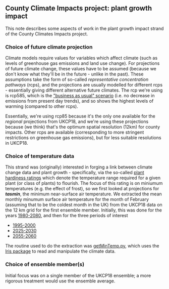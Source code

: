 ## County Climate Impacts project: plant growth impact

This note describes some aspects of work in the plant growth impact strand of the County Climates Impacts project.

### Choice of future climate projection

Climate models require values for variables which affect climate (such as levels of greenhouse gas emissions and land use change).  For projections of future climate change, these values have to be assumed (because we don't know what they'll be in the future - unlike in the past).  These assumptions take the form of so-called *representative concentration pathways* (rcps), and the projections are usually modelled for different rcps - essentially giving different alternative future climates.  The rcp we're using is rcp585, which is the ["business as usual" scenario](https://www.carbonbrief.org/explainer-the-high-emissions-rcp8-5-global-warming-scenario) (i.e. no decrease in emissions from present day trends), and so shows the highest levels of warming (compared to other rcps).  

Essentially, we're using rcp85 because it's the only one available for the *regional* projections from UKCP18, and we're using these projections because (we think) that's the optimum spatial resolution (12km) for county impacts.  Other rcps are available (corresponding to more stringent restrictions on greenhouse gas emissions), but for less suitable resolutions in UKCP18.

### Choice of temperature data

This strand was (originally) interested in forging a link between climate change data and plant growth - specifically, via the so-called [plant hardiness ratings](https://www.rhs.org.uk/plants/trials-awards/award-of-garden-merit/rhs-hardiness-rating) which denote the temperature range required for a given plant (or class of plants) to flourish.  The focus of this rating is on miniumum temperatures (e.g. the effect of frost), so we first looked at projections for ***tasmin***, the minimum near-surface air temperature.  We extracted the mean monthly minumum surface air temperature for the month of February (assuming that to be the coldest month in the UK) from the UKCP18 data on the 12 km grid for the first ensemble member.  Initially, this was done for the years [1980-2080](https://github.com/mo-simoneaton/county-climate-impacts/blob/master/data/tasmin_rcp85_land-rcm_uk_12km_01_mon_1980-2080_Feb.nc), and then for the three periods of interest 

* [1995-2000](https://github.com/mo-simoneaton/county-climate-impacts/blob/master/data/tasmin_rcp85_land-rcm_uk_12km_01_mon_1995-2000_Feb.nc)
* [2025-2030](https://github.com/mo-simoneaton/county-climate-impacts/blob/master/data/tasmin_rcp85_land-rcm_uk_12km_01_mon_2025-2030_Feb.nc)
* [2055-2060](https://github.com/mo-simoneaton/county-climate-impacts/blob/master/data/tasmin_rcp85_land-rcm_uk_12km_01_mon_2055-2060_Feb.nc)

The routine used to do the extraction was [getMinTemp.py](https://github.com/mo-simoneaton/county-climate-impacts/blob/master/getMinTemp.py), which uses the [Iris package](https://scitools-iris.readthedocs.io/en/stable/) to read and manipulate the climate data.

### Choice of ensemble member(s)

Initial focus was on a single member of the UKCP18 ensemble; a more rigorous treatment would use the ensemble average.
